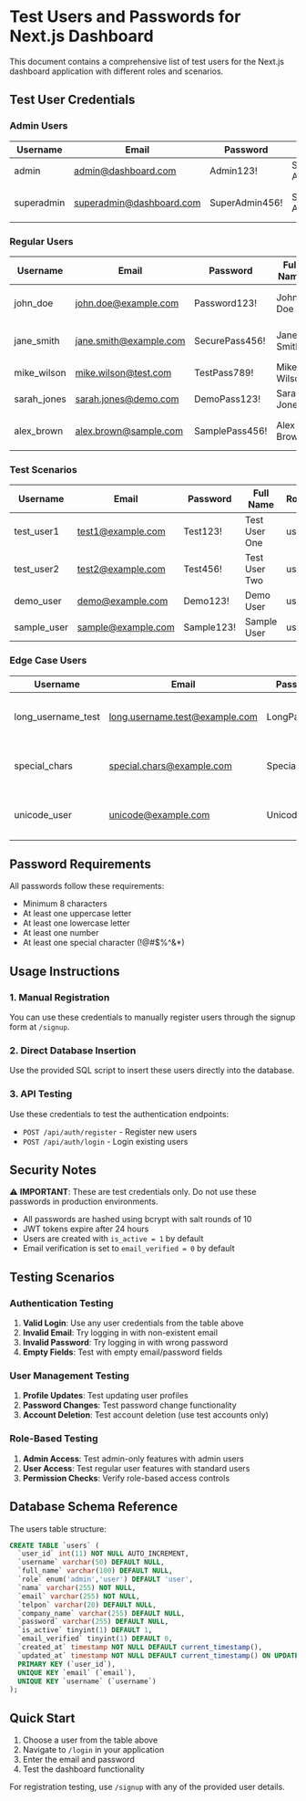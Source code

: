 # Test Users and Passwords for Next.js Dashboard

This document contains a comprehensive list of test users for the Next.js dashboard application with different roles and scenarios.

## Test User Credentials

### Admin Users
| Username | Email | Password | Full Name | Role | Company | Phone | Description |
|----------|-------|----------|-----------|------|---------|-------|-------------|
| admin | admin@dashboard.com | Admin123! | System Administrator | admin | Dashboard Corp | +62 812 12345678 | Main admin user |
| superadmin | superadmin@dashboard.com | SuperAdmin456! | Super Administrator | admin | Tech Solutions | +62 813 23456789 | Super admin with full access |

### Regular Users
| Username | Email | Password | Full Name | Role | Company | Phone | Description |
|----------|-------|----------|-----------|------|---------|-------|-------------|
| john_doe | john.doe@example.com | Password123! | John Doe | user | ABC Company | +62 814 34567890 | Standard user account |
| jane_smith | jane.smith@example.com | SecurePass456! | Jane Smith | user | XYZ Corp | +62 815 45678901 | Regular user with company |
| mike_wilson | mike.wilson@test.com | TestPass789! | Mike Wilson | user | Test Industries | +62 816 56789012 | Test user account |
| sarah_jones | sarah.jones@demo.com | DemoPass123! | Sarah Jones | user | Demo Company | +62 817 67890123 | Demo user account |
| alex_brown | alex.brown@sample.com | SamplePass456! | Alex Brown | user | Sample Corp | +62 818 78901234 | Sample user account |

### Test Scenarios
| Username | Email | Password | Full Name | Role | Company | Phone | Description |
|----------|-------|----------|-----------|------|---------|-------|-------------|
| test_user1 | test1@example.com | Test123! | Test User One | user | Test Company 1 | +62 819 89012345 | Basic test user |
| test_user2 | test2@example.com | Test456! | Test User Two | user | Test Company 2 | +62 820 90123456 | Another test user |
| demo_user | demo@example.com | Demo123! | Demo User | user | Demo Corp | +62 821 01234567 | Demo account |
| sample_user | sample@example.com | Sample123! | Sample User | user | Sample Inc | +62 822 12345678 | Sample account |

### Edge Case Users
| Username | Email | Password | Full Name | Role | Company | Phone | Description |
|----------|-------|----------|-----------|------|---------|-------|-------------|
| long_username_test | long.username.test@example.com | LongPass123! | Long Username Test User | user | Long Company Name Corporation | +62 823 23456789 | Tests long username handling |
| special_chars | special.chars@example.com | Special123! | Special Chars User | user | Special & Co. | +62 824 34567890 | Tests special character handling |
| unicode_user | unicode@example.com | Unicode123! | Ünicode Üser | user | Ünicode Corp | +62 825 45678901 | Tests Unicode character support |

## Password Requirements

All passwords follow these requirements:
- Minimum 8 characters
- At least one uppercase letter
- At least one lowercase letter
- At least one number
- At least one special character (!@#$%^&*)

## Usage Instructions

### 1. Manual Registration
You can use these credentials to manually register users through the signup form at `/signup`.

### 2. Direct Database Insertion
Use the provided SQL script to insert these users directly into the database.

### 3. API Testing
Use these credentials to test the authentication endpoints:
- `POST /api/auth/register` - Register new users
- `POST /api/auth/login` - Login existing users

## Security Notes

⚠️ **IMPORTANT**: These are test credentials only. Do not use these passwords in production environments.

- All passwords are hashed using bcrypt with salt rounds of 10
- JWT tokens expire after 24 hours
- Users are created with `is_active = 1` by default
- Email verification is set to `email_verified = 0` by default

## Testing Scenarios

### Authentication Testing
1. **Valid Login**: Use any user credentials from the table above
2. **Invalid Email**: Try logging in with non-existent email
3. **Invalid Password**: Try logging in with wrong password
4. **Empty Fields**: Test with empty email/password fields

### User Management Testing
1. **Profile Updates**: Test updating user profiles
2. **Password Changes**: Test password change functionality
3. **Account Deletion**: Test account deletion (use test accounts only)

### Role-Based Testing
1. **Admin Access**: Test admin-only features with admin users
2. **User Access**: Test regular user features with standard users
3. **Permission Checks**: Verify role-based access controls

## Database Schema Reference

The users table structure:
```sql
CREATE TABLE `users` (
  `user_id` int(11) NOT NULL AUTO_INCREMENT,
  `username` varchar(50) DEFAULT NULL,
  `full_name` varchar(100) DEFAULT NULL,
  `role` enum('admin','user') DEFAULT 'user',
  `nama` varchar(255) NOT NULL,
  `email` varchar(255) NOT NULL,
  `telpon` varchar(20) DEFAULT NULL,
  `company_name` varchar(255) DEFAULT NULL,
  `password` varchar(255) DEFAULT NULL,
  `is_active` tinyint(1) DEFAULT 1,
  `email_verified` tinyint(1) DEFAULT 0,
  `created_at` timestamp NOT NULL DEFAULT current_timestamp(),
  `updated_at` timestamp NOT NULL DEFAULT current_timestamp() ON UPDATE current_timestamp(),
  PRIMARY KEY (`user_id`),
  UNIQUE KEY `email` (`email`),
  UNIQUE KEY `username` (`username`)
);
```

## Quick Start

1. Choose a user from the table above
2. Navigate to `/login` in your application
3. Enter the email and password
4. Test the dashboard functionality

For registration testing, use `/signup` with any of the provided user details.
